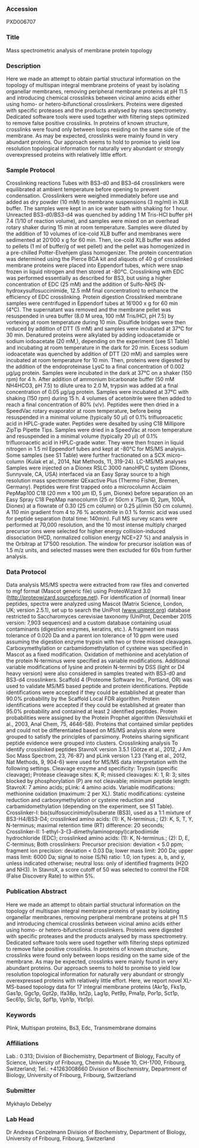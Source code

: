 ### Accession
PXD006707

### Title
Mass spectrometric analysis of membrane protein topology

### Description
Here we made an attempt to obtain partial structural information on the topology of multispan integral membrane proteins of yeast by isolating organellar membranes, removing peripheral membrane proteins at pH 11.5 and introducing chemical crosslinks between vicinal amino acids either using homo- or hetero-bifunctional crosslinkers. Proteins were digested with specific proteases and the products analysed by mass spectrometry. Dedicated software tools were used together with filtering steps optimized to remove false positive crosslinks. In proteins of known structure, crosslinks were found only between loops residing on the same side of the membrane. As may be expected, crosslinks were mainly found in very abundant proteins. Our approach seems to hold to promise to yield low resolution topological information for naturally very abundant or strongly overexpressed proteins with relatively little effort.

### Sample Protocol
Crosslinking reactions Tubes with BS3-d0 and BS3-d4 crosslinkers were equilibrated at ambient temperature before opening to prevent condensation. Crosslinkers were weighed immediately before use and added as dry powder (10 mM) to membrane suspensions (3 mg/ml) in XLB buffer. The samples were kept in an ice water bath with shaking for 1 hour. Unreacted BS3-d0/BS3-d4 was quenched by adding 1 M Tris-HCl buffer pH 7.4 (1/10 of reaction volume), and samples were mixed on an overhead rotary shaker during 15 min at room temperature. Samples were diluted by the addition of 10 volumes of ice-cold XLB buffer and membranes were sedimented at 20’000 x g for 60 min. Then, ice-cold XLB buffer was added to pellets (1 ml of buffer/g of wet pellet) and the pellet was homogenized in a pre-chilled Potter-Elvehjem glass homogenizer. The protein concentration was determined using the Pierce BCA kit and aliquots of 40 g of crosslinked membrane proteins were placed into Eppendorf tubes, which were snap frozen in liquid nitrogen and then stored at -80°C.   Crosslinking with EDC was performed essentially as described for BS3, but using a higher concentration of EDC (25 mM) and the addition of Sulfo-NHS (N-hydroxysulfosuccinimide, 12.5 mM final concentration) to enhance the efficiency of EDC crosslinking.  Protein digestion Crosslinked membrane samples were centrifuged in Eppendorf tubes at 16’000 x g for 60 min (4°C). The supernatant was removed and the membrane pellet was resuspended in urea buffer (8.0 M urea, 100 mM Tris/HCl, pH 7.5) by vortexing at room temperature during 10 min. Disulfide bridges were then reduced by addition of DTT (5 mM) and samples were incubated at 37°C for 30 min. Denatured proteins were alkylated by adding iodoacetamide or sodium iodoacetate (20 mM,), depending on the experiment (see S1 Table) and incubating at room temperature in the dark for 20 min. Excess sodium iodoacetate was quenched by addition of DTT (20 mM) and samples were incubated at room temperature for 10 min. Then, proteins were digested by the addition of the endoproteinase LysC to a final concentration of 0.002 µg/µg protein. Samples were incubated in the dark at 37°C on a shaker (150 rpm) for 4 h. After addition of ammonium bicarbonate buffer (50 mM NH4HCO3, pH 7.5) to dilute urea to 2.0 M, trypsin was added at a final concentration of 0.05 µg/µg protein. Samples were incubated at 37°C with shaking (150 rpm) during 15 h. 4 volumes of acetonitrile were then added to reach a final concentration of 80% (v/v). Peptides were then dried in a SpeedVac rotary evaporator at room temperature, before being resuspended in a minimal volume (typically 50 µl) of 0.1% trifluoroacetic acid in HPLC-grade water. Peptides were desalted by using C18 Millipore ZipTip Pipette Tips. Samples were dried in a SpeedVac at room temperature and resuspended in a minimal volume (typically 20 µl) of 0.1% trifluoroacetic acid in HPLC-grade water. They were then frozen in liquid nitrogen in 1.5 ml Eppendorf tubes and kept at -80°C for MS/MS analysis.  Some samples (see S1 Table) were further fractionated on a SCX micro-column {Kulak et al., 2014, Nat Methods, 11, 319-24}.   LC-MS/MS analyses Samples were injected on a Dionex RSLC 3000 nanoHPLC system (Dionex, Sunnyvale, CA, USA) interfaced via an Easy Spray source to a high resolution mass spectrometer QExactive Plus (Thermo Fisher, Bremen, Germany). Peptides were first trapped onto a microcolumn Acclaim PepMap100 C18 (20 mm x 100 μm ID, 5 μm, Dionex) before separation on an Easy Spray C18 PepMap nanocolumn (25 or 50cm x 75µm ID, 2µm, 100Å, Dionex) at a flowrate of 0.30 (25 cm column) or 0.25 μl/min (50 cm column). A 110 min gradient from 4 to 76 % acetonitrile in 0.1 % formic acid was used for peptide separation (total time: 140min). Full MS survey scans were performed at 70,000 resolution, and the 10 most intense multiply charged precursor ions were selected for higher energy collision-induced dissociation (HCD, normalized collision energy NCE=27 %) and analysis in the Orbitrap at 17’500 resolution. The window for precursor isolation was of 1.5 m/z units, and selected masses were then excluded for 60s from further analysis.

### Data Protocol
Data analysis MS/MS spectra were extracted from raw files and converted to mgf format (Mascot generic file) using ProteoWizard 3.0 (http://proteowizard.sourceforge.net). For identification of (normal) linear peptides, spectra were analyzed using Mascot (Matrix Science, London, UK; version 2.5.1), set up to search the UniProt (www.uniprot.org) database restricted to Saccharomyces cerevisiae taxonomy (UniProt, December 2015 version: 7,903 sequences) and a custom database containing usual contaminants (digestion enzymes, keratins, etc.). A fragment ion mass tolerance of 0.020 Da and a parent ion tolerance of 10 ppm were used assuming the digestion enzyme trypsin with two or three missed cleavages. Carboxymethylation or carbamidomethylation of cysteine was specified in Mascot as a fixed modification. Oxidation of methionine and acetylation of the protein N-terminus were specified as variable modifications. Additional variable modifications of lysine and protein N-termini by DSS (light or D4 heavy version) were also considered in samples treated with BS3-d0 and BS3-d4 crosslinkers.  Scaffold 4 (Proteome Software Inc., Portland, OR) was used to validate MS/MS based peptide and protein identifications. Peptide identifications were accepted if they could be established at greater than 90.0% probability by the Scaffold Local FDR algorithm. Protein identifications were accepted if they could be established at greater than 95.0% probability and contained at least 2 identified peptides. Protein probabilities were assigned by the Protein Prophet algorithm {Nesvizhskii et al., 2003, Anal Chem, 75, 4646-58}. Proteins that contained similar peptides and could not be differentiated based on MS/MS analysis alone were grouped to satisfy the principles of parsimony. Proteins sharing significant peptide evidence were grouped into clusters.  Crosslinking analysis To identify crosslinked peptides StavroX version 3.5.1 {Götze et al., 2012, J Am Soc Mass Spectrom, 23, 76-87} and pLink version 1.23 {Yang et al., 2012, Nat Methods, 9, 904-6} were used for MS/MS data interpretation with the following settings. Cleavage enzyme and specificity: Trypsin (specific cleavage); Protease cleavage sites: K, R; missed cleavages: K: 1, R: 3; sites blocked by phosphorylation (P) are not cleavable; minimum peptide length: StavroX: 7 amino acids; pLink: 4 amino acids. Variable modifications: methionine oxidation (maximum: 2 per XL). Static modifications: cysteine reduction and carboxymethylation or cysteine reduction and carbamidomethylation (depending on the experiment, see S1 Table). Crosslinker-I: bis(sulfosuccinimidyl)suberate (BS3), used as a 1:1 mixture of BS3-H4/BS3-D4; crosslinked amino acids: (1): K, N-terminus.; (2): K, S, T, Y, N-terminus; maximal retention time (RT) difference: 20 seconds; Crosslinker-II: 1-ethyl-3-(3-dimethylaminopropyl)carbodiimide hydrochloride (EDC); crosslinked amino acids: (1): K, N-terminus.; (2): D, E, C-terminus; Both crosslinkers: Precursor precision: deviation < 5.0 ppm; fragment ion precision: deviation < 0.03 Da; lower mass limit: 200 Da; upper mass limit: 6000 Da; signal to noise (S/N) ratio: 1.0; ion types: a, b, and y, unless indicated otherwise; neutral loss: only of identified fragments (H2O and NH3). In StavroX, a score cutoff of 50 was selected to control the FDR (False Discovery Rate) to within 5%.

### Publication Abstract
Here we made an attempt to obtain partial structural information on the topology of multispan integral membrane proteins of yeast by isolating organellar membranes, removing peripheral membrane proteins at pH 11.5 and introducing chemical crosslinks between vicinal amino acids either using homo- or hetero-bifunctional crosslinkers. Proteins were digested with specific proteases and the products analysed by mass spectrometry. Dedicated software tools were used together with filtering steps optimized to remove false positive crosslinks. In proteins of known structure, crosslinks were found only between loops residing on the same side of the membrane. As may be expected, crosslinks were mainly found in very abundant proteins. Our approach seems to hold to promise to yield low resolution topological information for naturally very abundant or strongly overexpressed proteins with relatively little effort. Here, we report novel XL-MS-based topology data for 17 integral membrane proteins (Akr1p, Fks1p, Gas1p, Ggc1p, Gpt2p, Ifa38p, Ist2p, Lag1p, Pet9p, Pma1p, Por1p, Sct1p, Sec61p, Slc1p, Spf1p, Vph1p, Ybt1p).

### Keywords
Plink, Multispan proteins, Bs3, Edc, Transmembrane domains

### Affiliations
Lab.: 0.313; Division of Biochemistry, Department of Biology, Faculty of Science, University of Fribourg, Chemin du Musée 10, CH-1700, Fribourg, Switzerland; Tel.: +41263008660
Division of Biochemistry, Department of Biology, University of Fribourg, Fribourg, Switzerland

### Submitter
Mykhaylo Debelyy

### Lab Head
Dr Andreas Conzelmann
Division of Biochemistry, Department of Biology, University of Fribourg, Fribourg, Switzerland


